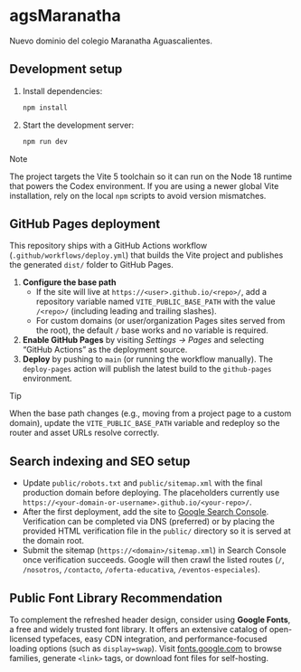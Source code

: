 # agsMaranatha

Nuevo dominio del colegio Maranatha Aguascalientes.

## Development setup

1. Install dependencies:
   ```bash
   npm install
   ```
2. Start the development server:
   ```bash
   npm run dev
   ```

> [!NOTE]
> The project targets the Vite 5 toolchain so it can run on the Node 18 runtime that powers the Codex environment. If you are using a newer global Vite installation, rely on the local `npm` scripts to avoid version mismatches.

## GitHub Pages deployment

This repository ships with a GitHub Actions workflow (`.github/workflows/deploy.yml`) that builds the Vite project and publishes the generated `dist/` folder to GitHub Pages.

1. **Configure the base path**
   * If the site will live at `https://<user>.github.io/<repo>/`, add a repository variable named `VITE_PUBLIC_BASE_PATH` with the value `/<repo>/` (including leading and trailing slashes).
   * For custom domains (or user/organization Pages sites served from the root), the default `/` base works and no variable is required.
2. **Enable GitHub Pages** by visiting *Settings → Pages* and selecting “GitHub Actions” as the deployment source.
3. **Deploy** by pushing to `main` (or running the workflow manually). The `deploy-pages` action will publish the latest build to the `github-pages` environment.

> [!TIP]
> When the base path changes (e.g., moving from a project page to a custom domain), update the `VITE_PUBLIC_BASE_PATH` variable and redeploy so the router and asset URLs resolve correctly.

## Search indexing and SEO setup

* Update `public/robots.txt` and `public/sitemap.xml` with the final production domain before deploying. The placeholders currently use `https://<your-domain-or-username>.github.io/<your-repo>/`.
* After the first deployment, add the site to [Google Search Console](https://search.google.com/search-console/about). Verification can be completed via DNS (preferred) or by placing the provided HTML verification file in the `public/` directory so it is served at the domain root.
* Submit the sitemap (`https://<domain>/sitemap.xml`) in Search Console once verification succeeds. Google will then crawl the listed routes (`/`, `/nosotros`, `/contacto`, `/oferta-educativa`, `/eventos-especiales`).

## Public Font Library Recommendation

To complement the refreshed header design, consider using **Google Fonts**, a free and widely trusted font library. It offers an extensive catalog of open-licensed typefaces, easy CDN integration, and performance-focused loading options (such as `display=swap`). Visit [fonts.google.com](https://fonts.google.com) to browse families, generate `<link>` tags, or download font files for self-hosting.
